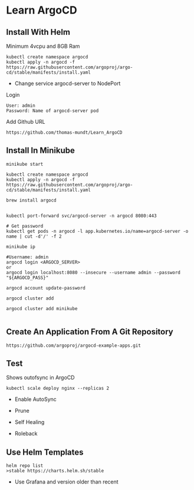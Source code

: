 # Learn ArgoCD

## Install With Helm


Minimum 4vcpu and 8GB Ram

```
kubectl create namespace argocd
kubectl apply -n argocd -f https://raw.githubusercontent.com/argoproj/argo-cd/stable/manifests/install.yaml

```

- Change service argocd-server to NodePort

Login
```
User: admin
Password: Name of argocd-server pod
```


Add Github URL
```
https://github.com/thomas-mundt/Learn_ArgoCD
```



## Install In Minikube

```
minikube start

kubectl create namespace argocd
kubectl apply -n argocd -f https://raw.githubusercontent.com/argoproj/argo-cd/stable/manifests/install.yaml

brew install argocd


kubectl port-forward svc/argocd-server -n argocd 8080:443

# Get password
kubectl get pods -n argocd -l app.kubernetes.io/name=argocd-server -o name | cut -d'/' -f 2

minikube ip

#Username: admin
argocd login <ARGOCD_SERVER>
or
argocd login localhost:8080 --insecure --username admin --password "${ARGOCD_PASS}"

argocd account update-password

argocd cluster add

argocd cluster add minikube


```




## Create An Application From A Git Repository

```
https://github.com/argoproj/argocd-example-apps.git

```


## Test

Shows outofsync in ArgoCD
```
kubectl scale deploy nginx --replicas 2
```

- Enable AutoSync
- Prune
- Self Healing

- Roleback



## Use Helm Templates

```
helm repo list
>stable	https://charts.helm.sh/stable
```

- Use Grafana and version older than recent
